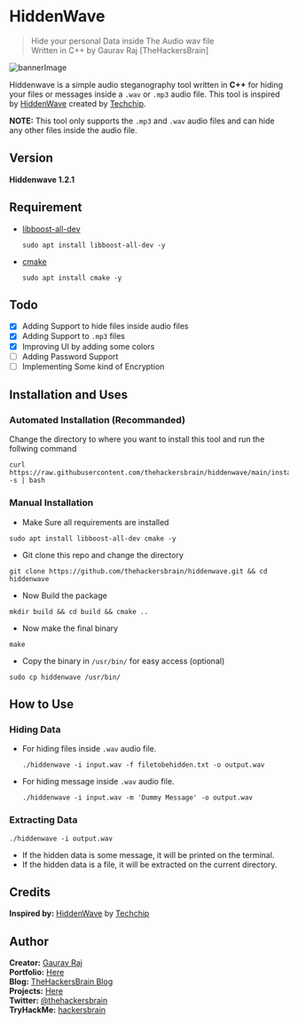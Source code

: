 # HiddenWave
> Hide your personal Data inside The Audio wav file<br/>
> Written in C++ by Gaurav Raj \[TheHackersBrain\]

![bannerImage](https://raw.githubusercontent.com/thehackersbrain/thehackersbrain.github.io/master/images/joker/hiddenwave.png)

Hiddenwave is a simple audio steganography tool written in **C++** for hiding your files or messages inside a `.wav` or `.mp3` audio file.
This tool is inspired by [HiddenWave](https://github.com/techchipnet/HiddenWave) created by [Techchip](https://github.com/techchipnet).

**NOTE:** This tool only supports the `.mp3` and `.wav` audio files and can hide any other files inside the audio file.

## Version
**Hiddenwave 1.2.1**

## Requirement
- [libboost-all-dev](https://packages.debian.org/search?keywords=libboost-all-dev)
    ```
    sudo apt install libboost-all-dev -y
    ```
- [cmake](https://cmake.org/)
    ```
    sudo apt install cmake -y
    ```

## Todo
- [x] Adding Support to hide files inside audio files
- [x] Adding Support to `.mp3` files
- [x] Improving UI by adding some colors
- [ ] Adding Password Support
- [ ] Implementing Some kind of Encryption

## Installation and Uses

### Automated Installation (Recommanded)
Change the directory to where you want to install this tool and run the follwing command
```
curl https://raw.githubusercontent.com/thehackersbrain/hiddenwave/main/install.sh -s | bash
```

### Manual Installation

- Make Sure all requirements are installed
```
sudo apt install libboost-all-dev cmake -y
```
- Git clone this repo and change the directory
```
git clone https://github.com/thehackersbrain/hiddenwave.git && cd hiddenwave
```
- Now Build the package
```
mkdir build && cd build && cmake ..
```
- Now make the final binary
```
make
```
- Copy the binary in `/usr/bin/` for easy access \(optional\)
```
sudo cp hiddenwave /usr/bin/
```

## How to Use

### Hiding Data
- For hiding files inside `.wav` audio file.
    ```
    ./hiddenwave -i input.wav -f filetobehidden.txt -o output.wav
    ```
- For hiding message inside `.wav` audio file.
    ```
    ./hiddenwave -i input.wav -m 'Dummy Message' -o output.wav
    ```

### Extracting Data

```
./hiddenwave -i output.wav
```
- If the hidden data is some message, it will be printed on the terminal.
- If the hidden data is a file, it will be extracted on the current directory.

## Credits
**Inspired by:** [HiddenWave](https://github.com/techchipnet/HiddenWave) by [Techchip](https://github.com/techchipnet)

## Author

**Creator:** [Gaurav Raj](https://github.com/thehackersbrain/)<br/>
**Portfolio:** [Here](https://thehackersbrain.github.io/)<br/>
**Blog:** [TheHackersBrain Blog](https://thehackersbrain.pythonanywhere.com)<br/>
**Projects:** [Here](https://github.com/thehackersbrain?tab=repositories)<br/>
**Twitter:** [@thehackersbrain](https://twitter.com/thehackersbrain)<br/>
**TryHackMe:** [hackersbrain](https://tryhackme.com/p/hackersbrain)
